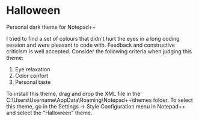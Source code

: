 # Halloween
Personal dark theme for Notepad++

I tried to find a set of colours that didn't hurt the eyes in a long coding session and were pleasant to code with.
Feedback and constructive criticism is well accepted. Consider the following criteria when judging this theme:
1) Eye relaxation
2) Color confort
3) Personal taste

To install this theme, drag and drop the XML file in the C:\Users\Username\AppData\Roaming\Notepad++\themes folder.
To select this theme,  go in the Settings -> Style Configuration menu in Notepad++ and select the "Halloween" theme.
